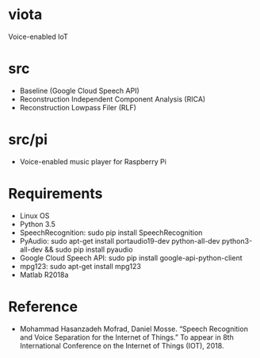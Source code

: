 # viota
Voice-enabled IoT

# src
* Baseline (Google Cloud Speech API)
* Reconstruction Independent Component Analysis (RICA)
* Reconstruction Lowpass Filer (RLF)

# src/pi
* Voice-enabled music player for Raspberry Pi

# Requirements
* Linux OS
* Python 3.5
* SpeechRecognition: sudo pip install SpeechRecognition
* PyAudio: sudo apt-get install portaudio19-dev python-all-dev python3-all-dev && sudo pip install pyaudio
* Google Cloud Speech API: sudo pip install google-api-python-client
* mpg123: sudo apt-get install mpg123
* Matlab R2018a

# Reference
*	Mohammad Hasanzadeh Mofrad, Daniel Mosse. “Speech Recognition and Voice Separation for the Internet of Things.” To appear in 8th International Conference on the Internet of Things (IOT), 2018.

